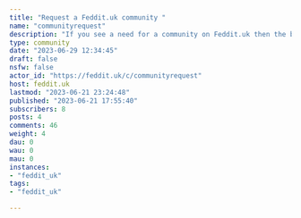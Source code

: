 ```yaml
---
title: "Request a Feddit.uk community " 
name: "communityrequest"
description: "If you see a need for a community on Feddit.uk then the best advice is to start it. If you need help, then post a message requesting volunteers to pitch in on the moderating. Don't worry too much though there's plenty of people around who can advise the important thing is to get the ball rolling.However, if you think Feddit.uk needs a community but you aren't in a position to help it get started then this is the community for you. Start a new post with the idea and then, when someone starts it they can throw a link in.Inspired by:*  [requests@lemmit.online](https://feddit.uk/c/requests@lemmit.online)"
type: community
date: "2023-06-29 12:34:45"
draft: false
nsfw: false
actor_id: "https://feddit.uk/c/communityrequest"
host: feddit.uk
lastmod: "2023-06-21 23:24:48"
published: "2023-06-21 17:55:40"
subscribers: 8
posts: 4
comments: 46
weight: 4
dau: 0
wau: 0
mau: 0
instances:
- "feddit_uk"
tags: 
- "feddit_uk"

---
```

